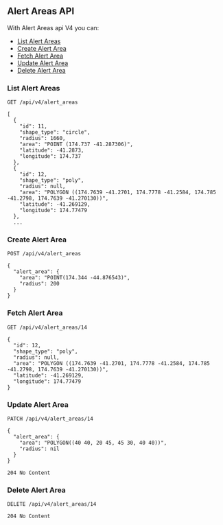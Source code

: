 ## Alert Areas API
With Alert Areas api V4 you can:

- [List Alert Areas](#list-alert-areas)
- [Create Alert Area](#create-alert-area)
- [Fetch Alert Area](#fetch-alert-area)
- [Update Alert Area](#update-alert-area)
- [Delete Alert Area](#delete-alert-area)

### List Alert Areas

```
GET /api/v4/alert_areas
```

```
[
  {
    "id": 11,
    "shape_type": "circle",
    "radius": 1660,
    "area": "POINT (174.737 -41.287306)",
    "latitude": -41.2873,
    "longitude": 174.737
  },
  {
    "id": 12,
    "shape_type": "poly",
    "radius": null,
    "area": "POLYGON ((174.7639 -41.2701, 174.7778 -41.2584, 174.785 -41.2798, 174.7639 -41.270130))",
    "latitude": -41.269129,
    "longitude": 174.77479
  },
  ...
```

### Create Alert Area

```
POST /api/v4/alert_areas

{
  "alert_area": {
    "area": "POINT(174.344 -44.876543)",
    "radius": 200
  }
}
```

### Fetch Alert Area

```
GET /api/v4/alert_areas/14
```
```
{
  "id": 12,
  "shape_type": "poly",
  "radius": null,
  "area": "POLYGON ((174.7639 -41.2701, 174.7778 -41.2584, 174.785 -41.2798, 174.7639 -41.270130))",
  "latitude": -41.269129,
  "longitude": 174.77479
}
```

### Update Alert Area

```
PATCH /api/v4/alert_areas/14

{
  "alert_area": {
    "area": "POLYGON((40 40, 20 45, 45 30, 40 40))",
    "radius": nil
  }
}
```

```
204 No Content
```

### Delete Alert Area

```
DELETE /api/v4/alert_areas/14
```

```
204 No Content
```
